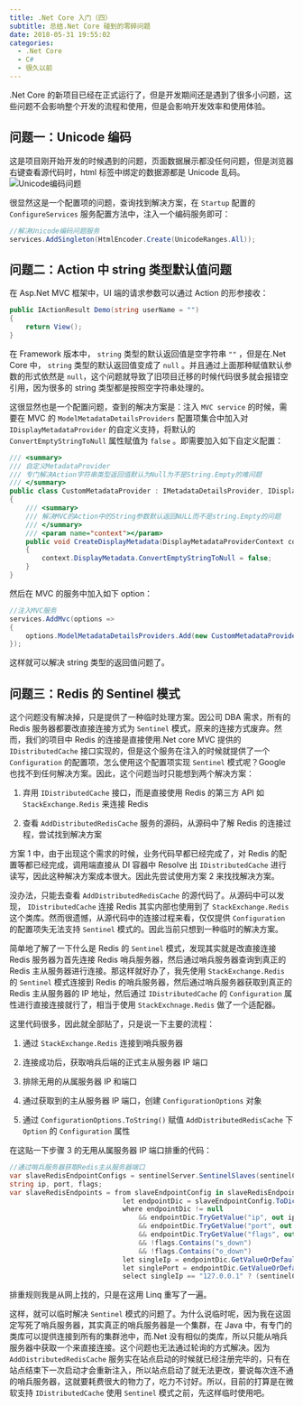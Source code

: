 ```yaml
---
title: .Net Core 入门（四）
subtitle: 总结.Net Core 碰到的零碎问题
date: 2018-05-31 19:55:02
categories:
  - .Net Core
  - C#
  - 很久以前
---
```


.Net Core 的新项目已经在正式运行了，但是开发期间还是遇到了很多小问题，这些问题不会影响整个开发的流程和使用，但是会影响开发效率和使用体验。

<!-- more -->

## 问题一：Unicode 编码

这是项目刚开始开发的时候遇到的问题，页面数据展示都没任何问题，但是浏览器右键查看源代码时，html 标签中绑定的数据源都是 Unicode 乱码。
![Unicode编码问题](http://f.cl.ly/items/1D0h0d1H2t0P1N3O3A1y/unicode%E7%BC%96%E7%A0%81%E9%97%AE%E9%A2%98.png)

很显然这是一个配置项的问题，查询找到解决方案，在 `Startup` 配置的 `ConfigureServices` 服务配置方法中，注入一个编码服务即可：

```csharp
//解决Unicode编码问题服务
services.AddSingleton(HtmlEncoder.Create(UnicodeRanges.All));
```

## 问题二：Action 中 string 类型默认值问题

在 Asp.Net MVC 框架中，UI 端的请求参数可以通过 Action 的形参接收：

```csharp
public IActionResult Demo(string userName = "")
{
    return View();
}
```

在 Framework 版本中， `string` 类型的默认返回值是空字符串 `""` ，但是在.Net Core 中， `string` 类型的默认返回值变成了 `null` 。并且通过上面那种赋值默认参数的形式依然是 `null`，这个问题就导致了旧项目迁移的时候代码很多就会报错空引用，因为很多的 string 类型都是按照空字符串处理的。

这很显然也是一个配置问题，查到的解决方案是：注入 `MVC service` 的时候，需要在 MVC 的 `ModelMetadataDetailsProviders` 配置项集合中加入对 `IDisplayMetadataProvider` 的自定义支持，将默认的 `ConvertEmptyStringToNull` 属性赋值为 `false` 。即需要加入如下自定义配置：

```csharp
/// <summary>
/// 自定义MetadataProvider
/// 专门解决Action字符串类型返回值默认为Null为不是String.Empty的难问题
/// </summary>
public class CustomMetadataProvider : IMetadataDetailsProvider, IDisplayMetadataProvider
{
    /// <summary>
    /// 解决MVC的Action中的String参数默认返回NULL而不是string.Empty的问题
    /// </summary>
    /// <param name="context"></param>
    public void CreateDisplayMetadata(DisplayMetadataProviderContext context)
    {
        context.DisplayMetadata.ConvertEmptyStringToNull = false;
    }
}
```

然后在 MVC 的服务中加入如下 option：

```csharp
//注入MVC服务
services.AddMvc(options =>
{
    options.ModelMetadataDetailsProviders.Add(new CustomMetadataProvider());
});
```

这样就可以解决 string 类型的返回值问题了。

## 问题三：Redis 的 Sentinel 模式

这个问题没有解决掉，只是提供了一种临时处理方案。因公司 DBA 需求，所有的 Redis 服务器都要改直接连接方式为 `Sentinel` 模式，原来的连接方式废弃。然而，我们的项目中 Redis 的连接是直接使用.Net core MVC 提供的 `IDistributedCache` 接口实现的，但是这个服务在注入的时候就提供了一个 `Configuration` 的配置项，怎么使用这个配置项实现 `Sentinel` 模式呢？Google 也找不到任何解决方案。因此，这个问题当时只能想到两个解决方案：

1. 弃用 `IDistributedCache` 接口，而是直接使用 Redis 的第三方 API 如 `StackExchange.Redis` 来连接 Redis

2. 查看 `AddDistributedRedisCache` 服务的源码，从源码中了解 Redis 的连接过程，尝试找到解决方案

方案 1 中，由于出现这个需求的时候，业务代码早都已经完成了，对 Redis 的配置等都已经完成，调用端直接从 DI 容器中 Resolve 出 `IDistributedCache` 进行读写，因此这种解决方案成本很大。因此先尝试使用方案 2 来找找解决方案。

没办法，只能去查看 `AddDistributedRedisCache` 的源代码了。从源码中可以发现， `IDistributedCache` 连接 Redis 其实内部也使用到了 `StackExchange.Redis` 这个类库。然而很遗憾，从源代码中的连接过程来看，仅仅提供 `Configuration` 的配置项失无法支持 `Sentinel` 模式的。因此当前只想到一种临时的解决方案。

简单地了解了一下什么是 Redis 的 `Sentinel` 模式，发现其实就是改直接连接 Redis 服务器为首先连接 Redis 哨兵服务器，然后通过哨兵服务器查询到真正的 Redis 主从服务器进行连接。那这样就好办了，我先使用 `StackExchange.Redis` 的 `Sentinel` 模式连接到 Redis 的哨兵服务器，然后通过哨兵服务器获取到真正的 Redis 主从服务器的 IP 地址，然后通过 `IDistributedCache` 的 `Configuration` 属性进行直接连接就行了，相当于使用 `StackExchnage.Redis` 做了一个适配器。

这里代码很多，因此就全部贴了，只是说一下主要的流程：

1. 通过 `StackExchange.Redis` 连接到哨兵服务器

2. 连接成功后，获取哨兵后端的正式主从服务器 IP 端口

3. 排除无用的从属服务器 IP 和端口

4. 通过获取到的主从服务器 IP 端口，创建 `ConfigurationOptions` 对象

5. 通过 `ConfigurationOptions.ToString()` 赋值 `AddDistributedRedisCache` 下 `Option` 的 `Configuration` 属性

在这贴一下步骤 3 的无用从属服务器 IP 端口排重的代码：

```csharp
//通过哨兵服务器获取Redis主从服务器端口
var slaveRedisEndpointConfigs = sentinelServer.SentinelSlaves(sentinelConfig.ServiceName);
string ip, port, flags;
var slaveRedisEndpoints = from slaveEndpointConfig in slaveRedisEndpointConfigs
                            let endpointDic = slaveEndpointConfig.ToDictionary()
                            where endpointDic != null
                                && endpointDic.TryGetValue("ip", out ip)
                                && endpointDic.TryGetValue("port", out port)
                                && endpointDic.TryGetValue("flags", out flags)
                                && !flags.Contains("s_down")
                                && !flags.Contains("o_down")
                            let singleIp = endpointDic.GetValueOrDefault("ip", "")
                            let singlePort = endpointDic.GetValueOrDefault("port", "")
                            select singleIp == "127.0.0.1" ? (sentinelConfig.EndPoints.First() as IPEndPoint).Address.ToString() : $"{ singleIp }:{ singlePort }";
```

排重规则我是从网上找的，只是在这用 Linq 重写了一遍。

这样，就可以临时解决 `Sentinel` 模式的问题了。为什么说临时呢，因为我在这固定写死了哨兵服务器，其实真正的哨兵服务器是一个集群，在 Java 中，有专门的类库可以提供连接到所有的集群池中，而.Net 没有相似的类库，所以只能从哨兵服务器中获取一个来直接连接。这个问题也无法通过轮询的方式解决。因为 `AddDistributedRedisCache` 服务实在站点启动的时候就已经注册完毕的，只有在站点结束下一次启动才会重新注入，所以站点启动了就无法更改，要说每次连不通的哨兵服务器，这就要耗费很大的物力了，吃力不讨好。所以，目前的打算是在微软支持 `IDistributedCache` 使用 `Sentinel` 模式之前，先这样临时使用吧。
